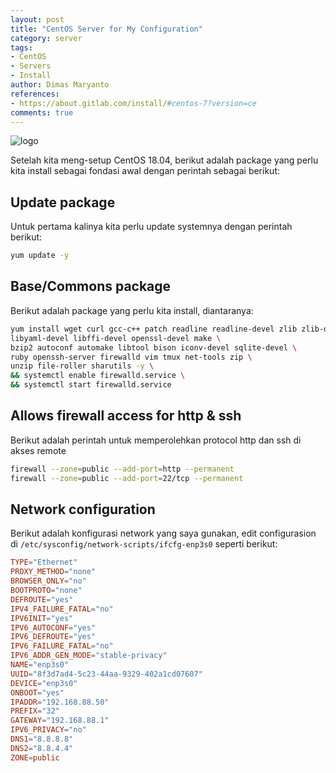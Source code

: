 ```yaml
---
layout: post
title: "CentOS Server for My Configuration"
category: server
tags: 
- CentOS
- Servers
- Install
author: Dimas Maryanto
references:
- https://about.gitlab.com/install/#centos-7?version=ce
comments: true
---
```


![logo]({{site.baseurl}}/assets/img/posts/centos-server-18-04/centos.png)

Setelah kita meng-setup CentOS 18.04, berikut adalah package yang perlu kita install sebagai fondasi awal dengan perintah sebagai berikut:

<!--more-->

## Update package

Untuk pertama kalinya kita perlu update systemnya dengan perintah berikut:

```bash
yum update -y
```

## Base/Commons package

Berikut adalah package yang perlu kita install, diantaranya:

```bash
yum install wget curl gcc-c++ patch readline readline-devel zlib zlib-devel \
libyaml-devel libffi-devel openssl-devel make \
bzip2 autoconf automake libtool bison iconv-devel sqlite-devel \
ruby openssh-server firewalld vim tmux net-tools zip \
unzip file-roller sharutils -y \
&& systemctl enable firewalld.service \
&& systemctl start firewalld.service
```

## Allows firewall access for http & ssh

Berikut adalah perintah untuk memperolehkan protocol http dan ssh di akses remote

```bash
firewall --zone=public --add-port=http --permanent
firewall --zone=public --add-port=22/tcp --permanent
```

## Network configuration

Berikut adalah konfigurasi network yang saya gunakan, edit configurasion di `/etc/sysconfig/network-scripts/ifcfg-enp3s0` seperti berikut:

```conf
TYPE="Ethernet"
PROXY_METHOD="none"
BROWSER_ONLY="no"
BOOTPROTO="none"
DEFROUTE="yes"
IPV4_FAILURE_FATAL="no"
IPV6INIT="yes"
IPV6_AUTOCONF="yes"
IPV6_DEFROUTE="yes"
IPV6_FAILURE_FATAL="no"
IPV6_ADDR_GEN_MODE="stable-privacy"
NAME="enp3s0"
UUID="8f3d7ad4-5c23-44aa-9329-402a1cd07607"
DEVICE="enp3s0"
ONBOOT="yes"
IPADDR="192.168.88.50"
PREFIX="32"
GATEWAY="192.168.88.1"
IPV6_PRIVACY="no"
DNS1="8.8.8.8"
DNS2="8.8.4.4"
ZONE=public
```


